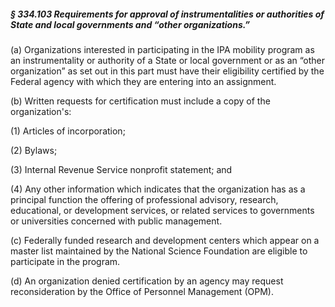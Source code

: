 ##### § 334.103 Requirements for approval of instrumentalities or authorities of State and local governments and “other organizations.” #####

(a) Organizations interested in participating in the IPA mobility program as an instrumentality or authority of a State or local government or as an “other organization” as set out in this part must have their eligibility certified by the Federal agency with which they are entering into an assignment.

(b) Written requests for certification must include a copy of the organization's:

(1) Articles of incorporation;

(2) Bylaws;

(3) Internal Revenue Service nonprofit statement; and

(4) Any other information which indicates that the organization has as a principal function the offering of professional advisory, research, educational, or development services, or related services to governments or universities concerned with public management.

(c) Federally funded research and development centers which appear on a master list maintained by the National Science Foundation are eligible to participate in the program.

(d) An organization denied certification by an agency may request reconsideration by the Office of Personnel Management (OPM).